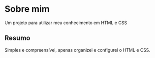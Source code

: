# Sobre mim
Um projeto para utilizar meu conhecimento em HTML e CSS 

## Resumo
Simples e compreensível, apenas organizei e configurei o HTML e CSS.
